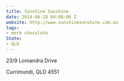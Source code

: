 ```yaml
---
title: Sunshine Sunshine
date: 2014-06-28 04:08:00 Z
website: http://www.sunshinesunshine.com.au
tags:
- mork chocolate
State:
- QLD
---
```


23/9 Lomandra Drive

Currimundi, QLD 4551
